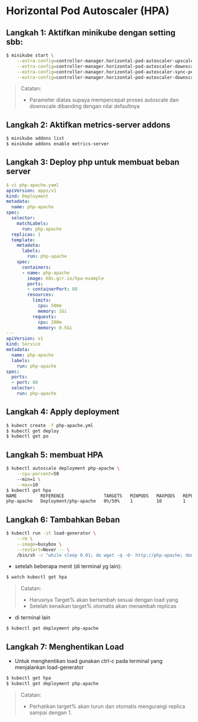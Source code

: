 # Horizontal Pod Autoscaler (HPA)

## Langkah 1: Aktifkan minikube dengan setting sbb:

```bash
$ minikube start \
	--extra-config=controller-manager.horizontal-pod-autoscaler-upscale-delay=1m \
	--extra-config=controller-manager.horizontal-pod-autoscaler-downscale-delay=1m \
	--extra-config=controller-manager.horizontal-pod-autoscaler-sync-period=10s \
	--extra-config=controller-manager.horizontal-pod-autoscaler-downscale-stabilization=1m
```

> Catatan:
>
> - Parameter diatas supaya mempercepat proses autoscale dan downscale dibanding dengan nilai defaultnya

## Langkah 2: Aktifkan metrics-server addons

```bash
$ minikube addons list
$ minikube addons enable metrics-server
```

## Langkah 3: Deploy php untuk membuat beban server

```yaml
$ vi php-apache.yaml
apiVersion: apps/v1
kind: Deployment
metadata:
  name: php-apache
spec:
  selector:
    matchLabels:
      run: php-apache
  replicas: 1
  template:
    metadata:
      labels:
        run: php-apache
    spec:
      containers:
      - name: php-apache
        image: k8s.gcr.io/hpa-example
        ports:
        - containerPort: 80
        resources:
          limits:
            cpu: 500m
            memory: 1Gi
          requests:
            cpu: 200m
            memory: 0.5Gi
---
apiVersion: v1
kind: Service
metadata:
  name: php-apache
  labels:
    run: php-apache
spec:
  ports:
  - port: 80
  selector:
    run: php-apache 
```

## Langkah 4: Apply deployment

```bash
$ kubect create -f php-apache.yml
$ kubectl get deploy
$ kubectl get po
```

## Langkah 5: membuat HPA

```bash
$ kubectl autoscale deployment php-apache \
	--cpu-percent=50 
	--min=1 \
	--max=10
$ kubectl get hpa
NAME         REFERENCE               TARGETS   MINPODS   MAXPODS   REPLICAS   AGE
php-apache   Deployment/php-apache   0%/50%    1         10        1          53m
```

## Langkah 6: Tambahkan Beban

```bash
$ kubectl run -it load-generator \
	--rm \
	--image=busybox \
	--restart=Never -- \
	/bin/sh -c "while sleep 0.01; do wget -q -O- http://php-apache; done"
```

- setelah beberapa menit (di terminal yg lain):

```bash
$ watch kubectl get hpa
```

> Catatan:
>
> - Harusnya Target% akan bertambah sesuai dengan load yang 
> - Setelah kenaikan target% otomatis akan menambah replicas

- di terminal lain

```bash
$ kubectl get deployment php-apache
```



## Langkah 7: Menghentikan Load

- Untuk menghentikan load gunakan ctrl-c pada terminal yang menjalankan load-generator

```bash
$ kubectl get hpa
$ kubectl get deployment php-apache
```

> Catatan:
>
> - Perhatikan target% akan turun dan otomatis mengurangi replica sampai dengan 1.